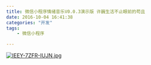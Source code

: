 ```yaml
---
title: 微信小程序情绪音乐V0.0.3演示版 许巍生活不止眼前的苟且
date: 2016-10-04 16:41:38
categories: "开发"
tags:
	- 微信小程序

---
```


[![IEEY-7ZFR-IUJN.jpg][]][IEEY-7ZFR-IUJN.jpg 1]


[IEEY-7ZFR-IUJN.jpg]: /pro/os/crawler/IEEY-7ZFR-IUJN.jpg
[IEEY-7ZFR-IUJN.jpg 1]: /pro/os/crawler/EFFF-JBFI-UFNM.mp4